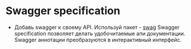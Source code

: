 # Swagger specification

- Добавь swagger к своему API. Используй пакет - [swag](https://github.com/swaggo/swag)
 Swagger specification позволяет делать удобочитаемые апи документации.
 Swagger аннотации преобразуются в интерактивный интерфейс.